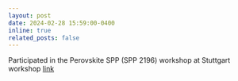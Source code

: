 ```yaml
---
layout: post
date: 2024-02-28 15:59:00-0400
inline: true
related_posts: false
---
```


Participated in the Perovskite SPP (SPP 2196) workshop at Stuttgart workshop <a href="https://www.perovskite-spp.uni-konstanz.de/spp-workshops-events/spp-workshop-feb-march-2024">link</a>

